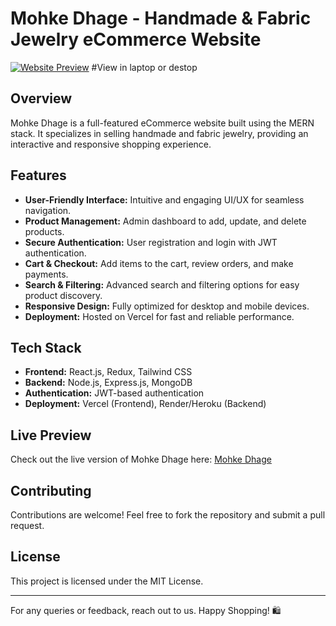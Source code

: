 # Mohke Dhage - Handmade & Fabric Jewelry eCommerce Website

[![Website Preview](https://mohkedhage.vercel.app/)](https://mohkedhage.vercel.app/)
#View in laptop or destop

## Overview
Mohke Dhage is a full-featured eCommerce website built using the MERN stack. It specializes in selling handmade and fabric jewelry, providing an interactive and responsive shopping experience.

## Features
- **User-Friendly Interface:** Intuitive and engaging UI/UX for seamless navigation.
- **Product Management:** Admin dashboard to add, update, and delete products.
- **Secure Authentication:** User registration and login with JWT authentication.
- **Cart & Checkout:** Add items to the cart, review orders, and make payments.
- **Search & Filtering:** Advanced search and filtering options for easy product discovery.
- **Responsive Design:** Fully optimized for desktop and mobile devices.
- **Deployment:** Hosted on Vercel for fast and reliable performance.

## Tech Stack
- **Frontend:** React.js, Redux, Tailwind CSS
- **Backend:** Node.js, Express.js, MongoDB
- **Authentication:** JWT-based authentication
- **Deployment:** Vercel (Frontend), Render/Heroku (Backend)

## Live Preview
Check out the live version of Mohke Dhage here: [Mohke Dhage](https://mohkedhage.vercel.app/)

## Contributing
Contributions are welcome! Feel free to fork the repository and submit a pull request.

## License
This project is licensed under the MIT License.

---

For any queries or feedback, reach out to us. Happy Shopping! 🛍️
